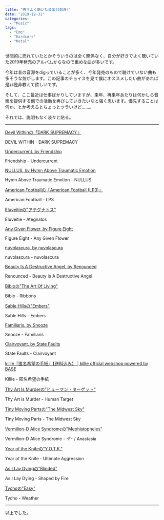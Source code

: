 ```yaml
---
title: "去年よく聴いた音楽(2019)"
date: "2019-12-31"
categories: 
  - "Music"
tags: 
  - "Emo"
  - "Hardcore"
  - "Metal"
---
```


世間的に売れていたとかそういうのは全く関係なく、自分が好きでよく聴いていた2019年発売のアルバムからなので重めな曲が多いです。

今年は昔の音源をdigっていることが多く、今年発売のもので聴けていない曲も多そうな気がします。この記事のチョイスを見て僕にオススメしたい曲があれば是非是非教えて欲しいです。

そして、ここ最近は仕事ばかりしていますが、来年、再来年あたりは何かしら音楽を提供する側での活動を再びしていきたいなと強く思います。優先することは何か、とか考えるとちょっとツラいけど……。

それでは、説明もなく淡々と貼る。

* * *

[‎Devil Withinの「DARK SUPREMACY」](https://music.apple.com/jp/album/dark-supremacy/1458761100)

DEVIL WITHIN - DARK SUPREMACY

[Undercurrent, by Friendship](https://friendshipsl.bandcamp.com/album/undercurrent)

Friendship - Undercurrent

[NULLUS, by Hymn Above Traumatic Emotion](https://hymnabovetraumaticemotion.bandcamp.com/album/nullus)

Hymn Above Traumatic Emotion - NULLUS

[‎American Footballの「American Football (LP3)」](https://music.apple.com/jp/album/american-football-lp3/1452548665)

American Football - LP3

[‎Eluveitieの"アテグナトス"](https://music.apple.com/jp/album/%E3%82%A2%E3%83%86%E3%82%B0%E3%83%8A%E3%83%88%E3%82%B9/1451777808?i=1451777809)

Eluveitie - Ategnatos

[Any Given Flower, by Figure Eight](https://figureeight.bandcamp.com/)

Figure Eight - Any Given Flower

[nuvolascura, by nuvolascura](https://nuvolascura.bandcamp.com/album/nuvolascura)

nuvolascura - nuvolascura

[Beauty Is A Destructive Angel, by Renounced](https://renounced.bandcamp.com/album/beauty-is-a-destructive-angel)

Renounced - Beauty Is A Destructive Angel

[‎Bibioの"The Art Of Living"](https://music.apple.com/jp/album/the-art-of-living/1453637837?i=1453637839)

Bibio - Ribbons

[‎Sable Hillsの"Embers"](https://music.apple.com/jp/album/embers/1473381569?i=1473381571)

Sable Hills - Embers

[Familiaris, by Snooze](https://wearesnooze.bandcamp.com/)

Snooze - Familiaris

[Clairvoyant, by State Faults](https://nosleeprecords.bandcamp.com/album/clairvoyant)

State Faults - Clairvoyant

[killie『匿名希望の手紙』【送料込み】 | killie official webshop powered by BASE](https://killie.official.ec/items/22525986)

Killie - 匿名希望の手紙

[‎Thy Art Is Murderの"ヒューマン・ターゲット"](https://music.apple.com/jp/album/%E3%83%92%E3%83%A5%E3%83%BC%E3%83%9E%E3%83%B3-%E3%82%BF%E3%83%BC%E3%82%B2%E3%83%83%E3%83%88/1461447022?i=1461447023)

Thy Art is Murder - Human Target

[‎Tiny Moving Partsの"The Midwest Sky"](https://music.apple.com/jp/album/the-midwest-sky/1465836415?i=1465836746)

Tiny Moving Parts - The Midwest Sky

[‎Vermilion-D Alice Syndromeの"Mephistopheles"](https://music.apple.com/jp/album/mephistopheles/1455808451?i=1455808455)

Vermilion-D Alice Syndrome - -F- / Anastasia

[‎Year of the Knifeの"Y.O.T.K."](https://music.apple.com/jp/album/y-o-t-k/1450080645?i=1450080648)

Year of the Knife - Ultimate Aggression

[‎As I Lay Dyingの"Blinded"](https://music.apple.com/jp/album/blinded/1474757752?i=1474758037)

As I Lay Dying - Shaped by Fire

[‎Tychoの"Easy"](https://music.apple.com/jp/album/easy/1462715186?i=1462715187)

Tycho - Weather

* * *

以上でした。
